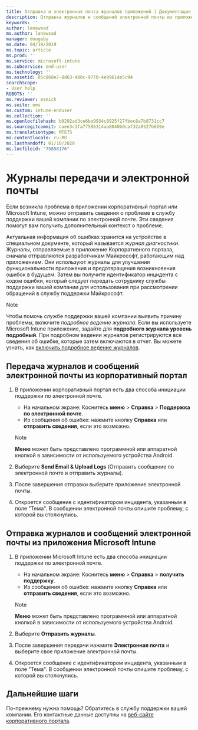 ```yaml
---
title: Отправка и электронная почта журналов приложений | Документация Майкрософт
description: Отправка журналов и сообщений электронной почты из приложений Intune
keywords: ''
author: lenewsad
ms.author: lanewsad
manager: dougeby
ms.date: 04/19/2019
ms.topic: article
ms.prod: ''
ms.service: microsoft-intune
ms.subservice: end-user
ms.technology: ''
ms.assetid: 85c868e7-8d63-480c-9770-4e99614a5c94
searchScope:
- User help
ROBOTS: ''
ms.reviewer: esmich
ms.suite: ems
ms.custom: intune-enduser
ms.collection: ''
ms.openlocfilehash: b9292ad3ce6be9934c8925f27fbec8a7b8731cc7
ms.sourcegitcommit: caee3c3fa77586314aa8040b0caf32a0527b669e
ms.translationtype: MTE75
ms.contentlocale: ru-RU
ms.lasthandoff: 01/10/2020
ms.locfileid: "75858176"
---
```

# <a name="upload-and-email-logs"></a>Журналы передачи и электронной почты  

Если возникла проблема в приложении корпоративный портал или Microsoft Intune, можно отправить сведения о проблеме в службу поддержки вашей компании по электронной почте. Эти сведения помогут вам получить дополнительный контекст о проблеме.  

Актуальная информация об ошибках хранится на устройстве в специальном документе, который называется _журнал диагностики_. Журналы, отправляемые в приложение Корпоративного портала, сначала отправляются разработчикам Майкрософт, работающим над приложением. Они используют журналы для улучшения функциональности приложения и предотвращения возникновения ошибок в будущем. Затем вы получите идентификатор инцидента с кодом ошибки, который следует передать сотруднику службы поддержки вашей компании для использования при рассмотрении обращений в службу поддержки Майкрософт.  

> [!Note]
> Чтобы помочь службе поддержки вашей компании выявить причину проблемы, включите _подробное ведение журнала_. Если вы используете Microsoft Intune приложение, задайте для **подробного журнала уровень** **подробный**. При подробном ведении журналов регистрируются все сведения об ошибке, которые затем включаются в отчет. Вы можете узнать, как [включить подробное ведение журналов](use-verbose-logging-to-help-your-it-administrator-fix-device-issues-android.md).  

## <a name="upload-and-email-logs-from-company-portal"></a>Передача журналов и сообщений электронной почты из корпоративный портал  

1. В приложении корпоративный портал есть два способа инициации поддержки по электронной почте.
    * На начальном экране: Коснитесь **меню** > **Справка** > **Поддержка по электронной почте**.  
    * Из сообщения об ошибке: нажмите кнопку **Справка** или **отправить сведения**, если это возможно.  

    > [!NOTE]
    > **Меню** может быть представлено программной или аппаратной кнопкой в зависимости от используемого устройства Android.  

3. Выберите **Send Email & Upload Logs** (Отправить сообщение по электронной почте и отправить журналы).  
4. После завершения отправки выберите приложение электронной почты. 
5. Откроется сообщение с идентификатором инцидента, указанным в поле "Тема". В сообщении электронной почты опишите проблему, с которой вы столкнулись.    


## <a name="upload-and-email-logs-from-microsoft-intune-app"></a>Отправка журналов и сообщений электронной почты из приложения Microsoft Intune   

1. В приложении Microsoft Intune есть два способа инициации поддержки по электронной почте.  
    * На начальном экране: Коснитесь **меню** > **Справка** > **получить поддержку**.  
    * Из сообщения об ошибке: нажмите кнопку **Справка** или **отправить сведения**, если это возможно.  

    > [!NOTE]
    > **Меню** может быть представлено программной или аппаратной кнопкой в зависимости от используемого устройства Android.

3. Выберите **Отправить журналы**.  
4. После завершения передачи нажмите **Электронная почта** и выберите свое приложение электронной почты.  
5. Откроется сообщение с идентификатором инцидента, указанным в поле "Тема". В сообщении электронной почты опишите проблему, с которой вы столкнулись.  

## <a name="next-steps"></a>Дальнейшие шаги  

По-прежнему нужна помощь? Обратитесь в службу поддержки вашей компании. Его контактные данные доступны на [веб-сайте корпоративного портала](https://go.microsoft.com/fwlink/?linkid=2010980).
